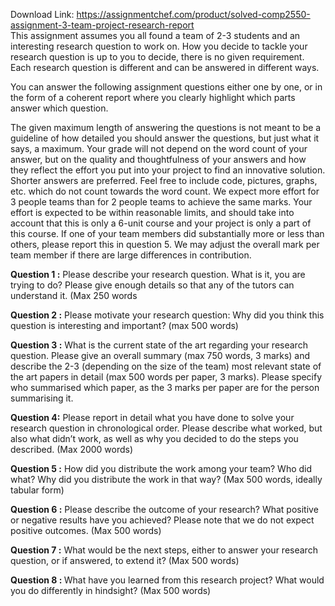 Download Link: https://assignmentchef.com/product/solved-comp2550-assignment-3-team-project-research-report
<br>
This assignment assumes you all found a team of 2-3 students and an interesting research question to work on. How you decide to tackle your research question is up to you to decide, there is no given requirement. Each research question is different and can be answered in different ways.

You can answer the following assignment questions either one by one, or in the form of a coherent report where you clearly highlight which parts answer which question.

The given maximum length of answering the questions is not meant to be a guideline of how detailed you should answer the questions, but just what it says, a maximum. Your grade will not depend on the word count of your answer, but on the quality and thoughtfulness of your answers and how they reflect the effort you put into your project to find an innovative solution. Shorter answers are preferred. Feel free to include code, pictures, graphs, etc. which do not count towards the word count.  We expect more effort for 3 people teams than for 2 people teams to achieve the same marks. Your effort is expected to be within reasonable limits, and should take into account that this is only a 6-unit course and your project is only a part of this course. If one of your team members did substantially more or less than others, please report this in question 5. We may adjust the overall mark per team member if there are large differences in contribution.

<strong>Question 1 :</strong> Please describe your research question. What is it, you are trying to do? Please give enough details so that any of the tutors can understand it. (Max 250 words

<strong>Question 2 :</strong> Please motivate your research question: Why did you think this question is interesting and important? (max 500 words)

<strong>Question 3 :</strong> What is the current state of the art regarding your research question. Please give an overall summary (max 750 words, 3 marks) and describe the 2-3 (depending on the size of the team) most relevant state of the art papers in detail (max 500 words per paper, 3 marks). Please specify who summarised which paper, as the 3 marks per paper are for the person summarising it.

<strong>Question 4:</strong> Please report in detail what you have done to solve your research question in chronological order. Please describe what worked, but also what didn’t work, as well as why you decided to do the steps you described. (Max 2000 words)

<strong>Question 5 :</strong> How did you distribute the work among your team? Who did what? Why did you distribute the work in that way? (Max 500 words, ideally tabular form)

<strong>Question 6 :</strong> Please describe the outcome of your research? What positive or negative results have you achieved? Please note that we do not expect positive outcomes. (Max 500 words)

<strong>Question 7 :</strong> What would be the next steps, either to answer your research question, or if answered, to extend it? (Max 500 words)

<strong>Question 8 : </strong>What have you learned from this research project? What would you do differently in hindsight? (Max 500 words)